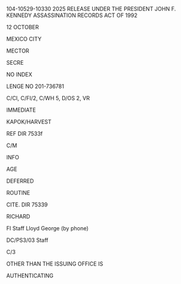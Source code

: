 104-10529-10330 2025 RELEASE UNDER THE PRESIDENT JOHN F. KENNEDY ASSASSINATION RECORDS ACT OF 1992

12 OCTOBER

MEXICO CITY

MECTOR

SECRE

NO INDEX

LENGE NO 201-736781

C/CI, C/FI/2, C/WH 5, D/OS 2, VR

IMMEDIATE

KAPOK/HARVEST

REF DIR 7533f

C/M

INFO

AGE

DEFERRED

ROUTINE

CITE. DIR 75339

RICHARD

FI Staff Lloyd George (by phone)

DC/PS3/03 Staff

C/3

OTHER THAN THE ISSUING OFFICE IS

AUTHENTICATING
